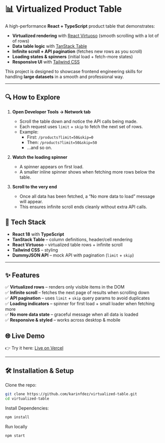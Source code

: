 # 📊 Virtualized Product Table

A high-performance **React + TypeScript** product table that demonstrates:
- **Virtualized rendering** with [React Virtuoso](https://virtuoso.dev/) (smooth scrolling with a lot of of rows)
- **Data table logic** with [TanStack Table](https://tanstack.com/table/latest)
- **Infinite scroll + API pagination** (fetches new rows as you scroll)
- **Loading states & spinners** (initial load + fetch-more states)
- **Responsive UI** with [Tailwind CSS](https://tailwindcss.com/)

This project is designed to showcase frontend engineering skills for handling **large datasets** in a smooth and professional way.

---

## 🔍 How to Explore

1. **Open Developer Tools → Network tab**
   - Scroll the table down and notice the API calls being made.
   - Each request uses `limit` + `skip` to fetch the next set of rows.
   - Example:  
     - First: `/products?limit=50&skip=0`  
     - Then: `/products?limit=50&skip=50`  
     - …and so on.

2. **Watch the loading spinner**
   - A spinner appears on first load.
   - A smaller inline spinner shows when fetching more rows below the table.

3. **Scroll to the very end**
   - Once all data has been fetched, a “No more data to load” message will appear.
   - This ensures infinite scroll ends cleanly without extra API calls.


## 🚀 Tech Stack
- **React 18** with **TypeScript**
- **TanStack Table** – column definitions, header/cell rendering
- **React Virtuoso** – virtualized table rows + infinite scroll
- **Tailwind CSS** – styling
- **DummyJSON API** – mock API with pagination (`limit` + `skip`)

---

## ✨ Features
✅ **Virtualized rows** – renders only visible items in the DOM  
✅ **Infinite scroll** – fetches the next page of results when scrolling down  
✅ **API pagination** – uses `limit` + `skip` query params to avoid duplicates  
✅ **Loading indicators** – spinner for first load + small loader when fetching more  
✅ **No more data state** – graceful message when all data is loaded  
✅ **Responsive & styled** – works across desktop & mobile  


## 🌐 Live Demo
👉 Try it here: [Live on Vercel](https://your-demo-url.vercel.app)  

---

## 🛠️ Installation & Setup

Clone the repo:
```bash
git clone https://github.com/karinfdez/virtualized-table.git
cd virtualized-table
```

Install Dependencies:
```bash
npm install
```

Run locally
```bash
npm start
```